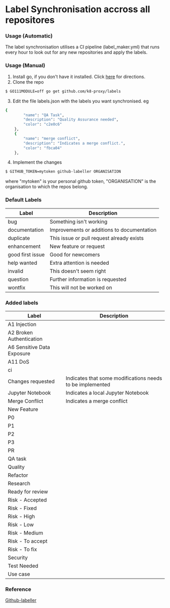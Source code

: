 # Label Synchronisation accross all repositores

### Usage (Automatic)
The label synchronisation utilises a CI pipeline (label_maker.yml) that runs every hour to look out for any new repositories and apply the labels.

### Usage (Manual)
1. Install go, if you don't have it installed. Click [here] for directions.
2. Clone the repo
```sh
$ GO111MODULE=off go get github.com/k8-proxy/labels
```
3. Edit the file labels.json with the labels you want synchronised. eg
```sh
{
        "name": "QA Task",
        "description": "Quality Assurance needed",
        "color": "c2e0c6"
    },
    {
        "name": "merge conflict",
        "description": "Indicates a merge conflict.",
        "color": "fbca04"
    },
```
4. Implement the changes
```sh
$ GITHUB_TOKEN=mytoken github-labeller ORGANISATION
```
where "mytoken" is your personal github token, "ORGANISATION" is the organisation to which the repos belong.

### Default Labels
| Label                         | Description                                   |
| ------                        | ------                                        |
|  bug                          |  Something isn't working                      |
|  documentation                |  Improvements or additions to documentation   |
|  duplicate                    |  This issue or pull request already exists    |
|  enhancement                  |  New feature or request                       |
|  good first issue             |  Good for newcomers                           |
|  help wanted                  |  Extra attention is needed                    |
|  invalid                      |  This doesn't seem right                      |
|  question                     |  Further information is requested             |
|   wontfix                     |  This will not be worked on                   |

### Added labels

| Label                         |  Description                                  |
| ------                        | ------                                        |
|  A1 Injection                 |                                               |
|  A2 Broken Authentication     |                                               |
|  A6 Sensitive Data Exposure   |     |
|  A11 DoS                      |     |
|  ci                           |     |
| Changes requested             |   Indicates that some modifications needs to be implemented |
|  Jupyter Notebook             |  Indicates a local Jupyter Notebook    |
| Merge Conflict                |    Indicates a merge conflict |
|  New Feature                  |     |
|  P0                           |     |
|  P1                           |     |
|  P2                           |     |
|  P3                           |     |
|  PR                           |     |
|  QA task                      |     |
|  Quality                      |     |
|  Refactor                     |   |
|  Research                     |   |
|  Ready for review             |   |
|  Risk - Accepted              |   |
|  Risk - Fixed                 |   |
|  Risk - High                  |   |
|  Risk - Low                   |   |
|  Risk - Medium                |   |
|  Risk - To accept             |   |
|  Risk - To fix                |   |
|  Security                     |   |
|  Test Needed                  |   |
|  Use case                      |   |

[here]: <https://golang.org/doc/install>

[Github-labeller]:<https://github.com/displague/github-labeller>



### Reference

[Github-labeller]
